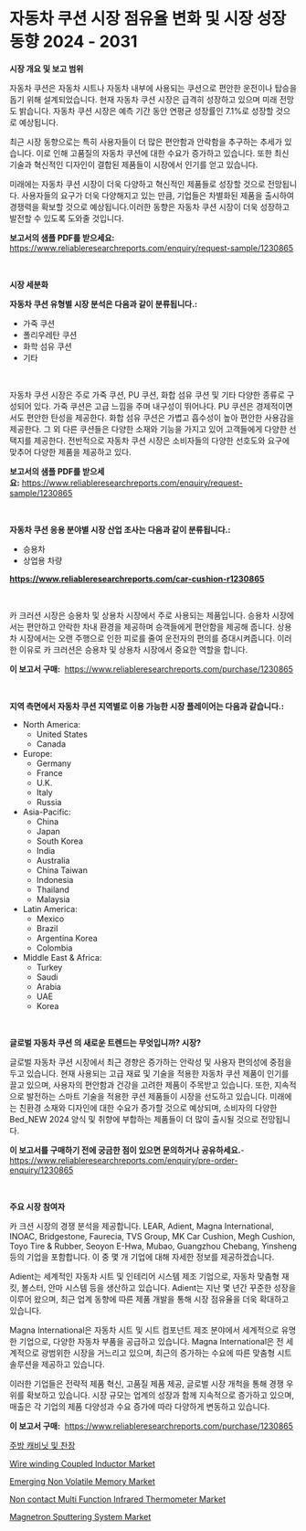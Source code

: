 <p><h1>자동차 쿠션 시장 점유율 변화 및 시장 성장 동향 2024 - 2031</h1></p><p><strong>시장 개요 및 보고 범위</strong></p>
<p><p>자동차 쿠션은 자동차 시트나 자동차 내부에 사용되는 쿠션으로 편안한 운전이나 탑승을 돕기 위해 설계되었습니다. 현재 자동차 쿠션 시장은 급격히 성장하고 있으며 미래 전망도 밝습니다. 자동차 쿠션 시장은 예측 기간 동안 연평균 성장률인 7.1%로 성장할 것으로 예상됩니다. </p><p>최근 시장 동향으로는 특히 사용자들이 더 많은 편안함과 안락함을 추구하는 추세가 있습니다. 이로 인해 고품질의 자동차 쿠션에 대한 수요가 증가하고 있습니다. 또한 최신 기술과 혁신적인 디자인이 결합된 제품들이 시장에서 인기를 얻고 있습니다.</p><p>미래에는 자동차 쿠션 시장이 더욱 다양하고 혁신적인 제품들로 성장할 것으로 전망됩니다. 사용자들의 요구가 더욱 다양해지고 있는 만큼, 기업들은 차별화된 제품을 출시하여 경쟁력을 확보할 것으로 예상됩니다.이러한 동향은 자동차 쿠션 시장이 더욱 성장하고 발전할 수 있도록 도와줄 것입니다.</p></p>
<p><strong>보고서의 샘플 PDF를 받으세요:</strong> <a href="https://www.reliableresearchreports.com/enquiry/request-sample/1230865">https://www.reliableresearchreports.com/enquiry/request-sample/1230865</a></p>
<p>&nbsp;</p>
<p><strong>시장 세분화</strong></p>
<p><strong>자동차 쿠션 유형별 시장 분석은 다음과 같이 분류됩니다.:</strong></p>
<p><ul><li>가죽 쿠션</li><li>폴리우레탄 쿠션</li><li>화학 섬유 쿠션</li><li>기타</li></ul></p>
<p>&nbsp;</p>
<p><p>자동차 쿠션 시장은 주로 가죽 쿠션, PU 쿠션, 화합 섬유 쿠션 및 기타 다양한 종류로 구성되어 있다. 가죽 쿠션은 고급 느낌을 주며 내구성이 뛰어나다. PU 쿠션은 경제적이면서도 편안한 탄성을 제공한다. 화합 섬유 쿠션은 가볍고 흡수성이 높아 편안한 사용감을 제공한다. 그 외 다른 쿠션들은 다양한 소재와 기능을 가지고 있어 고객들에게 다양한 선택지를 제공한다. 전반적으로 자동차 쿠션 시장은 소비자들의 다양한 선호도와 요구에 맞추어 다양한 제품을 제공하고 있다.</p></p>
<p><strong>보고서의 샘플 PDF를 받으세요:</strong>&nbsp;<a href="https://www.reliableresearchreports.com/enquiry/request-sample/1230865">https://www.reliableresearchreports.com/enquiry/request-sample/1230865</a></p>
<p>&nbsp;</p>
<p><strong> 자동차 쿠션 응용 분야별 시장 산업 조사는 다음과 같이 분류됩니다.:</strong></p>
<p><ul><li>승용차</li><li>상업용 차량</li></ul></p>
<p><strong><a href="https://www.reliableresearchreports.com/car-cushion-r1230865">https://www.reliableresearchreports.com/car-cushion-r1230865</a></strong></p>
<p>&nbsp;</p>
<p><p>카 크러션 시장은 승용차 및 상용차 시장에서 주로 사용되는 제품입니다. 승용차 시장에서는 편안하고 안락한 차내 환경을 제공하며 승객들에게 편안함을 제공해 줍니다. 상용차 시장에서는 오랜 주행으로 인한 피로를 줄여 운전자의 편의를 증대시켜줍니다. 이러한 이유로 카 크러션은 승용차 및 상용차 시장에서 중요한 역할을 합니다.</p></p>
<p><strong>이 보고서 구매:</strong>&nbsp; <a href="https://www.reliableresearchreports.com/purchase/1230865">https://www.reliableresearchreports.com/purchase/1230865</a></p>
<p>&nbsp;</p>
<p><strong>지역 측면에서 자동차 쿠션 지역별로 이용 가능한 시장 플레이어는 다음과 같습니다.:</strong></p>
<p><ul>
    <li>
        North America:
        <ul>
            <li>United States</li>
            <li>Canada</li>
        </ul>
    </li>
    <li>
        Europe:
        <ul>
            <li>Germany</li>
            <li>France</li>
            <li>U.K.</li>
            <li>Italy</li>
            <li>Russia</li>
        </ul>
    </li>
    <li>
        Asia-Pacific:
        <ul>
            <li>China</li>
            <li>Japan</li>
            <li>South Korea</li>
            <li>India</li>
            <li>Australia</li>
            <li>China Taiwan</li>
            <li>Indonesia</li>
            <li>Thailand</li>
            <li>Malaysia</li>
        </ul>
    </li>
    <li>
        Latin America:
        <ul>
            <li>Mexico</li>
            <li>Brazil</li>
            <li>Argentina Korea</li>
            <li>Colombia</li>
        </ul>
    </li>
    <li>
        Middle East & Africa:
        <ul>
            <li>Turkey</li>
            <li>Saudi</li>
            <li>Arabia</li>
            <li>UAE</li>
            <li>Korea</li>
        </ul>
    </li>
    </ul></p>
<p>&nbsp;</p>
<p><strong>글로벌 자동차 쿠션 의 새로운 트렌드는 무엇입니까? 시장?</strong></p>
<p><p>글로벌 자동차 쿠션 시장에서 최근 경향은 증가하는 안락성 및 사용자 편의성에 중점을 두고 있습니다. 현재 사용되는 고급 재료 및 기술을 적용한 자동차 쿠션 제품이 인기를 끌고 있으며, 사용자의 편안함과 건강을 고려한 제품이 주목받고 있습니다. 또한, 지속적으로 발전하는 스마트 기술을 적용한 쿠션 제품들이 시장을 선도하고 있습니다. 미래에는 친환경 소재와 디자인에 대한 수요가 증가할 것으로 예상되며, 소비자의 다양한 Bed_NEW 2024 양식 및 취향에 부합하는 제품들이 더 많이 출시될 것으로 전망됩니다.</p></p>
<p><strong>이 보고서를 구매하기 전에 궁금한 점이 있으면 문의하거나 공유하세요.</strong>- <a href="https://www.reliableresearchreports.com/enquiry/pre-order-enquiry/1230865">https://www.reliableresearchreports.com/enquiry/pre-order-enquiry/1230865</a></p>
<p>&nbsp;</p>
<p><strong>주요 시장 참여자</strong></p>
<p><p>카 크션 시장의 경쟁 분석을 제공합니다. LEAR, Adient, Magna International, INOAC, Bridgestone, Faurecia, TVS Group, MK Car Cushion, Megh Cushion, Toyo Tire & Rubber, Seoyon E-Hwa, Mubao, Guangzhou Chebang, Yinsheng 등의 기업을 포함합니다. 이 중 몇 개 기업에 대해 자세한 정보를 제공하겠습니다.</p><p>Adient는 세계적인 자동차 시트 및 인테리어 시스템 제조 기업으로, 자동차 맞춤형 재킷, 볼스터, 안마 시스템 등을 생산하고 있습니다. Adient는 지난 몇 년간 꾸준한 성장을 이루어 왔으며, 최근 업계 동향에 따른 제품 개발을 통해 시장 점유율을 더욱 확대하고 있습니다.</p><p>Magna International은 자동차 시트 및 시트 컴포넌트 제조 분야에서 세계적으로 유명한 기업으로, 다양한 자동차 부품을 공급하고 있습니다. Magna International은 전 세계적으로 광범위한 시장을 거느리고 있으며, 최근의 증가하는 수요에 따른 맞춤형 시트 솔루션을 제공하고 있습니다.</p><p>이러한 기업들은 전략적 제품 혁신, 고품질 제품 제공, 글로벌 시장 개척을 통해 경쟁 우위를 확보하고 있습니다. 시장 규모는 업계의 성장과 함께 지속적으로 증가하고 있으며, 매출은 각 기업의 제품 다양성과 수요 증가에 따라 다양하게 변동하고 있습니다.</p></p>
<p><strong>이 보고서 구매:</strong>&nbsp;&nbsp;<a href="https://www.reliableresearchreports.com/purchase/1230865">https://www.reliableresearchreports.com/purchase/1230865</a></p>
<p><p><a href="https://github.com/oajzkywllm460/Market-Research-Report-List-1/blob/main/151936124192.md">주방 캐비닛 및 찬장</a></p><p><a href="https://boundless-drawbridge-702.notion.site/Wire-winding-Coupled-Inductor-Market-Size-and-Market-Trends-Complete-Industry-Overview-2024-to-203-a84510aa67e94d67ad8cf7a666896f26">Wire winding Coupled Inductor Market</a></p><p><a href="https://www.linkedin.com/pulse/analyzing-emerging-non-volatile-memory-market-global-industry-uxowe?trackingId=rVpnIGKKsXcMEYZWibujig%3D%3D">Emerging Non Volatile Memory Market</a></p><p><a href="https://www.linkedin.com/pulse/analyzing-non-contact-multi-function-infrared-thermometer-ykp9c?trackingId=3TQTlwXCjBs27BL0xnSPaw%3D%3D">Non contact Multi Function Infrared Thermometer Market</a></p><p><a href="https://view.publitas.com/reportprime-1/decoding-magnetron-sputtering-system-market-metrics-market-share-trends-and-growth-patterns/">Magnetron Sputtering System Market</a></p></p>